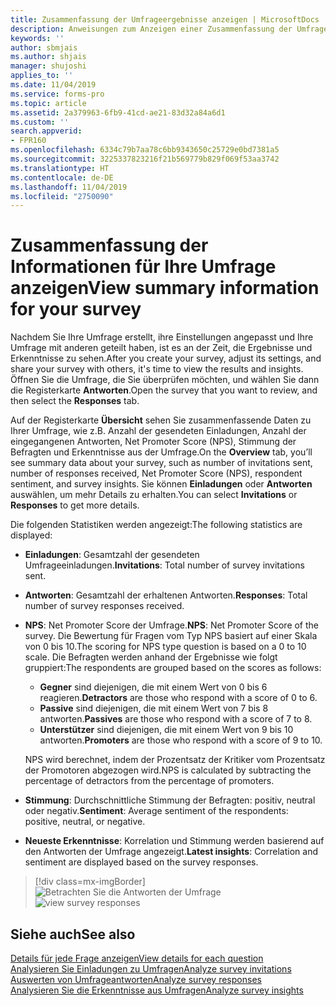 ```yaml
---
title: Zusammenfassung der Umfrageergebnisse anzeigen | MicrosoftDocs
description: Anweisungen zum Anzeigen einer Zusammenfassung der Umfrageergebnisse
keywords: ''
author: sbmjais
ms.author: shjais
manager: shujoshi
applies_to: ''
ms.date: 11/04/2019
ms.service: forms-pro
ms.topic: article
ms.assetid: 2a379963-6fb9-41cd-ae21-83d32a84a6d1
ms.custom: ''
search.appverid:
- FPR160
ms.openlocfilehash: 6334c79b7aa78c6bb9343650c25729e0bd7381a5
ms.sourcegitcommit: 3225337823216f21b569779b829f069f53aa3742
ms.translationtype: HT
ms.contentlocale: de-DE
ms.lasthandoff: 11/04/2019
ms.locfileid: "2750090"
---
```

# <a name="view-summary-information-for-your-survey"></a><span data-ttu-id="ceaf1-103">Zusammenfassung der Informationen für Ihre Umfrage anzeigen</span><span class="sxs-lookup"><span data-stu-id="ceaf1-103">View summary information for your survey</span></span>

<span data-ttu-id="ceaf1-104">Nachdem Sie Ihre Umfrage erstellt, ihre Einstellungen angepasst und Ihre Umfrage mit anderen geteilt haben, ist es an der Zeit, die Ergebnisse und Erkenntnisse zu sehen.</span><span class="sxs-lookup"><span data-stu-id="ceaf1-104">After you create your survey, adjust its settings, and share your survey with others, it's time to view the results and insights.</span></span> <span data-ttu-id="ceaf1-105">Öffnen Sie die Umfrage, die Sie überprüfen möchten, und wählen Sie dann die Registerkarte **Antworten**.</span><span class="sxs-lookup"><span data-stu-id="ceaf1-105">Open the survey that you want to review, and then select the **Responses** tab.</span></span>

<span data-ttu-id="ceaf1-106">Auf der Registerkarte **Übersicht** sehen Sie zusammenfassende Daten zu Ihrer Umfrage, wie z.B. Anzahl der gesendeten Einladungen, Anzahl der eingegangenen Antworten, Net Promoter Score (NPS), Stimmung der Befragten und Erkenntnisse aus der Umfrage.</span><span class="sxs-lookup"><span data-stu-id="ceaf1-106">On the **Overview** tab, you’ll see summary data about your survey, such as number of invitations sent, number of responses received, Net Promoter Score (NPS), respondent sentiment, and survey insights.</span></span> <span data-ttu-id="ceaf1-107">Sie können **Einladungen** oder **Antworten** auswählen, um mehr Details zu erhalten.</span><span class="sxs-lookup"><span data-stu-id="ceaf1-107">You can select **Invitations** or **Responses** to get more details.</span></span>

<span data-ttu-id="ceaf1-108">Die folgenden Statistiken werden angezeigt:</span><span class="sxs-lookup"><span data-stu-id="ceaf1-108">The following statistics are displayed:</span></span>

- <span data-ttu-id="ceaf1-109">**Einladungen**: Gesamtzahl der gesendeten Umfrageeinladungen.</span><span class="sxs-lookup"><span data-stu-id="ceaf1-109">**Invitations**: Total number of survey invitations sent.</span></span>

- <span data-ttu-id="ceaf1-110">**Antworten**: Gesamtzahl der erhaltenen Antworten.</span><span class="sxs-lookup"><span data-stu-id="ceaf1-110">**Responses**: Total number of survey responses received.</span></span>

- <span data-ttu-id="ceaf1-111">**NPS**: Net Promoter Score der Umfrage.</span><span class="sxs-lookup"><span data-stu-id="ceaf1-111">**NPS**: Net Promoter Score of the survey.</span></span> <span data-ttu-id="ceaf1-112">Die Bewertung für Fragen vom Typ NPS basiert auf einer Skala von 0 bis 10.</span><span class="sxs-lookup"><span data-stu-id="ceaf1-112">The scoring for NPS type question is based on a 0 to 10 scale.</span></span> <span data-ttu-id="ceaf1-113">Die Befragten werden anhand der Ergebnisse wie folgt gruppiert:</span><span class="sxs-lookup"><span data-stu-id="ceaf1-113">The respondents are grouped based on the scores as follows:</span></span>
    - <span data-ttu-id="ceaf1-114">**Gegner** sind diejenigen, die mit einem Wert von 0 bis 6 reagieren.</span><span class="sxs-lookup"><span data-stu-id="ceaf1-114">**Detractors** are those who respond with a score of 0 to 6.</span></span>
    - <span data-ttu-id="ceaf1-115">**Passive** sind diejenigen, die mit einem Wert von 7 bis 8 antworten.</span><span class="sxs-lookup"><span data-stu-id="ceaf1-115">**Passives** are those who respond with a score of 7 to 8.</span></span>
    - <span data-ttu-id="ceaf1-116">**Unterstützer** sind diejenigen, die mit einem Wert von 9 bis 10 antworten.</span><span class="sxs-lookup"><span data-stu-id="ceaf1-116">**Promoters** are those who respond with a score of 9 to 10.</span></span>
    
    <span data-ttu-id="ceaf1-117">NPS wird berechnet, indem der Prozentsatz der Kritiker vom Prozentsatz der Promotoren abgezogen wird.</span><span class="sxs-lookup"><span data-stu-id="ceaf1-117">NPS is calculated by subtracting the percentage of detractors from the percentage of promoters.</span></span>

- <span data-ttu-id="ceaf1-118">**Stimmung**: Durchschnittliche Stimmung der Befragten: positiv, neutral oder negativ.</span><span class="sxs-lookup"><span data-stu-id="ceaf1-118">**Sentiment**: Average sentiment of the respondents: positive, neutral, or negative.</span></span>

- <span data-ttu-id="ceaf1-119">**Neueste Erkenntnisse**: Korrelation und Stimmung werden basierend auf den Antworten der Umfrage angezeigt.</span><span class="sxs-lookup"><span data-stu-id="ceaf1-119">**Latest insights**: Correlation and sentiment are displayed based on the survey responses.</span></span>

> [!div class=mx-imgBorder]
> <span data-ttu-id="ceaf1-120">![Betrachten Sie die Antworten der Umfrage ](media/view-responses.png "Befragungsantworten anzeigen")</span><span class="sxs-lookup"><span data-stu-id="ceaf1-120">![view survey responses](media/view-responses.png "View survey responses")</span></span>  

## <a name="see-also"></a><span data-ttu-id="ceaf1-121">Siehe auch</span><span class="sxs-lookup"><span data-stu-id="ceaf1-121">See also</span></span>

[<span data-ttu-id="ceaf1-122">Details für jede Frage anzeigen</span><span class="sxs-lookup"><span data-stu-id="ceaf1-122">View details for each question</span></span>](view-details-each-question.md)<br>
[<span data-ttu-id="ceaf1-123">Analysieren Sie Einladungen zu Umfragen</span><span class="sxs-lookup"><span data-stu-id="ceaf1-123">Analyze survey invitations</span></span>](analyze-survey-invitations.md)<br>
[<span data-ttu-id="ceaf1-124">Auswerten von Umfrageantworten</span><span class="sxs-lookup"><span data-stu-id="ceaf1-124">Analyze survey responses</span></span>](analyze-survey-responses.md)<br>
[<span data-ttu-id="ceaf1-125">Analysieren Sie die Erkenntnisse aus Umfragen</span><span class="sxs-lookup"><span data-stu-id="ceaf1-125">Analyze survey insights</span></span>](analyze-survey-insights.md)
